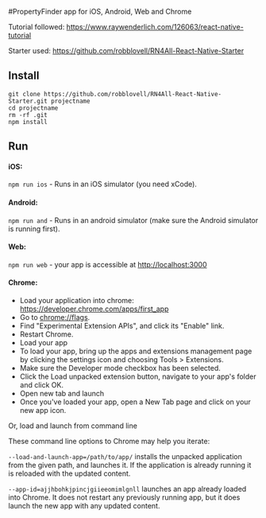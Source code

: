 #PropertyFinder app for iOS, Android, Web and Chrome

Tutorial followed: https://www.raywenderlich.com/126063/react-native-tutorial

Starter used: https://github.com/robblovell/RN4All-React-Native-Starter

## Install

```
git clone https://github.com/robblovell/RN4All-React-Native-Starter.git projectname
cd projectname
rm -rf .git
npm install
```

## Run

#### iOS:
`npm run ios` - Runs in an iOS simulator (you need xCode).

#### Android:
`npm run and` - Runs in an android simulator (make sure the Android simulator is running first).

#### Web:
`npm run web` - your app is accessible at [http://localhost:3000](http://localhost:3000)

#### Chrome:

* Load your application into chrome: https://developer.chrome.com/apps/first_app
* Go to [chrome://flags](chrome://flags).
* Find "Experimental Extension APIs", and click its "Enable" link.
* Restart Chrome.
* Load your app
* To load your app, bring up the apps and extensions management page by clicking the settings icon  and choosing Tools > Extensions.
* Make sure the Developer mode checkbox has been selected.
* Click the Load unpacked extension button, navigate to your app's folder and click OK.
* Open new tab and launch
* Once you've loaded your app, open a New Tab page and click on your new app icon.

Or, load and launch from command line

These command line options to Chrome may help you iterate:

`--load-and-launch-app=/path/to/app/` installs the unpacked application from the given path, and launches it. If the application is already running it is reloaded with the updated content.

`--app-id=ajjhbohkjpincjgiieeomimlgnll` launches an app already loaded into Chrome. It does not restart any previously running app, but it does launch the new app with any updated content.
